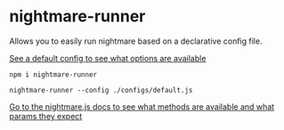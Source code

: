# nightmare-runner

Allows you to easily run nightmare based on a declarative config file.

[See a default config to see what options are available](https://github.com/tscanlin/nightmare-runner/blob/master/configs/default.js)

```
npm i nightmare-runner
```

```
nightmare-runner --config ./configs/default.js
```

[Go to the nightmare.js docs to see what methods are available and what params they expect](https://github.com/segmentio/nightmare#interact-with-the-page)
